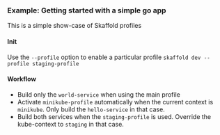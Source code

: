 ### Example: Getting started with a simple go app

This is a simple show-case of Skaffold profiles

#### Init

Use the `--profile` option to enable a particular profile `skaffold dev --profile staging-profile`

#### Workflow

* Build only the `world-service` when using the main profile
* Activate `minikube-profile` automatically when the current context is `minikube`. Only build the `hello-service` in that case.
* Build both services when the `staging-profile` is used. Override the kube-context to `staging` in that case.
